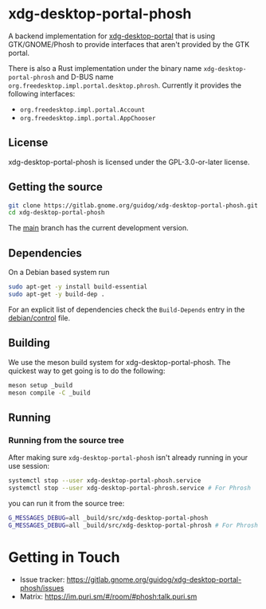 # xdg-desktop-portal-phosh

A backend implementation for [xdg-desktop-portal](http://github.com/flatpak/xdg-desktop-portal) that
is using GTK/GNOME/Phosh to provide interfaces that aren't provided by the GTK portal.

There is also a Rust implementation under the binary name `xdg-desktop-portal-phrosh` and D-BUS name
`org.freedesktop.impl.portal.desktop.phrosh`. Currently it provides the following interfaces:

- `org.freedesktop.impl.portal.Account`
- `org.freedesktop.impl.portal.AppChooser`

## License

xdg-desktop-portal-phosh is licensed under the GPL-3.0-or-later license.

## Getting the source

```sh
git clone https://gitlab.gnome.org/guidog/xdg-desktop-portal-phosh.git
cd xdg-desktop-portal-phosh
```

The [main][] branch has the current development version.

## Dependencies

On a Debian based system run

```sh
sudo apt-get -y install build-essential
sudo apt-get -y build-dep .
```

For an explicit list of dependencies check the `Build-Depends` entry in the
[debian/control][] file.

## Building

We use the meson build system for xdg-desktop-portal-phosh. The quickest
way to get going is to do the following:

```sh
meson setup _build
meson compile -C _build
```

## Running

### Running from the source tree

After making sure `xdg-desktop-portal-phosh` isn't already running in your use session:

```sh
systemctl stop --user xdg-desktop-portal-phosh.service
systemctl stop --user xdg-desktop-portal-phrosh.service # For Phrosh
```

you can run it from the source tree:

```sh
G_MESSAGES_DEBUG=all _build/src/xdg-desktop-portal-phosh
G_MESSAGES_DEBUG=all _build/src/xdg-desktop-portal-phrosh # For Phrosh
```

# Getting in Touch

- Issue tracker: https://gitlab.gnome.org/guidog/xdg-desktop-portal-phosh/issues
- Matrix: https://im.puri.sm/#/room/#phosh:talk.puri.sm

[main]: https://gitlab.gnome.org/guidog/xdg-desktop-portal-phosh/-/tree/main
[.gitlab-ci.yml]: https://gitlab.gnome.org/guidog/xdg-desktop-portal-phosh/-/blob/main/.gitlab-ci.yml
[debian/control]: https://gitlab.gnome.org/guidog/xdg-desktop-portal-phosh/-/blob/main/debian/control

